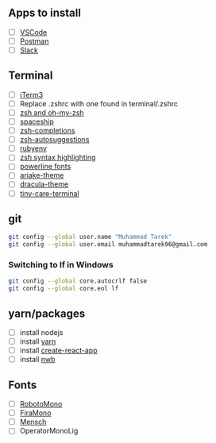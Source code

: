 ## Apps to install

* [ ] [VSCode](https://code.visualstudio.com/)
* [ ] [Postman](https://www.getpostman.com/)
* [ ] [Slack](https://slack.com/downloads/osx)

## Terminal

* [ ] [iTerm3](https://www.iterm2.com/)
* [ ] Replace .zshrc with one found in terminal/.zshrc
* [ ] [zsh and oh-my-zsh](https://github.com/robbyrussell/oh-my-zsh)
* [ ] [spaceship](https://github.com/denysdovhan/spaceship-prompt)
* [ ] [zsh-completions](https://github.com/zsh-users/zsh-completions)
* [ ] [zsh-autosuggestions](https://github.com/zsh-users/zsh-autosuggestions)
* [ ] [rubyenv](https://github.com/rbenv/rbenv)
* [ ] [zsh syntax highlighting](https://github.com/zsh-users/zsh-syntax-highlighting.git)
* [ ] [powerline fonts](https://github.com/powerline/fonts/tree/master/RobotoMono)
* [ ] [ariake-theme](jim-at-jibba/ariake-theme-iterm2)
* [ ] [dracula-theme](https://draculatheme.com/iterm/)
* [ ] [tiny-care-terminal](https://github.com/notwaldorf/tiny-care-terminal)

## git

```bash
git config --global user.name "Muhammad Tarek"
git config --global user.email muhammadtarek96@gmail.com
```

### Switching to lf in Windows

```bash
git config --global core.autocrlf false
git config --global core.eol lf
```

## yarn/packages

* [ ] install nodejs
* [ ] install [yarn](https://yarnpkg.com/en/)
* [ ] install [create-react-app](https://github.com/facebook/create-react-app)
* [ ] install [nwb](https://github.com/insin/nwb)

## Fonts

* [ ] [RobotoMono](https://fonts.google.com/selection?category=Monospace&selection.family=Roboto+Mono)
* [ ] [FiraMono](https://fonts.google.com/selection?category=Monospace&selection.family=Fira+Mono)
* [ ] [Mensch](http://robey.lag.net/2010/06/21/mensch-font.html)
* [ ] OperatorMonoLig
